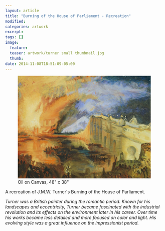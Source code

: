 ```yaml
---
layout: article
title: "Burning of the House of Parliament - Recreation"
modified:
categories: artwork
excerpt:
tags: []
image:
  feature:
  teaser: artwork/turner small thumbnail.jpg
  thumb:
date: 2014-11-08T18:51:09-05:00
---
```


<figure>
  <a href="/images/artwork/turner.jpg"><img src="/images/artwork/turner thumbnail.jpg" /></a>
  <figcaption> Oil on Canvas, 48" x 38" </figcaption>
</figure>

A recreation of J.M.W. Turner's Burning of the House of Parliament.

*Turner was a British painter during the romantic period. Known for his landscapes and eccentricity, Turner became fascinated with the industrial revolution and its effects on the environment later in his career. Over time his works became less detailed and more focused on color and light. His evolving style was a great influence on the impressionist period.*
